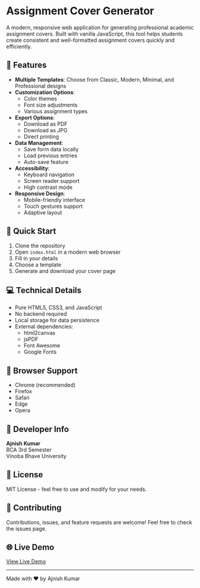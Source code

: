 # Assignment Cover Generator

A modern, responsive web application for generating professional academic assignment covers. Built with vanilla JavaScript, this tool helps students create consistent and well-formatted assignment covers quickly and efficiently.

## 🌟 Features

- **Multiple Templates**: Choose from Classic, Modern, Minimal, and Professional designs
- **Customization Options**: 
  - Color themes
  - Font size adjustments
  - Various assignment types
- **Export Options**:
  - Download as PDF
  - Download as JPG
  - Direct printing
- **Data Management**:
  - Save form data locally
  - Load previous entries
  - Auto-save feature
- **Accessibility**:
  - Keyboard navigation
  - Screen reader support
  - High contrast mode
- **Responsive Design**:
  - Mobile-friendly interface
  - Touch gestures support
  - Adaptive layout

## 🚀 Quick Start

1. Clone the repository
2. Open `index.html` in a modern web browser
3. Fill in your details
4. Choose a template
5. Generate and download your cover page

## 💻 Technical Details

- Pure HTML5, CSS3, and JavaScript
- No backend required
- Local storage for data persistence
- External dependencies:
  - html2canvas
  - jsPDF
  - Font Awesome
  - Google Fonts

## 🔧 Browser Support

- Chrome (recommended)
- Firefox
- Safari
- Edge
- Opera

## 👤 Developer Info

**Ajnish Kumar**  
BCA 3rd Semester  
Vinoba Bhave University

## 📝 License

MIT License - feel free to use and modify for your needs.

## 🤝 Contributing

Contributions, issues, and feature requests are welcome! Feel free to check the issues page.

## 🌐 Live Demo

[View Live Demo](https://your-demo-link-here.com)

---
Made with ❤️ by Ajnish Kumar